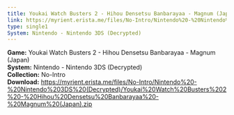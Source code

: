 ```yaml
---
title: Youkai Watch Busters 2 - Hihou Densetsu Banbarayaa - Magnum (Japan)
link: https://myrient.erista.me/files/No-Intro/Nintendo%20-%20Nintendo%203DS%20(Decrypted)/Youkai%20Watch%20Busters%202%20-%20Hihou%20Densetsu%20Banbarayaa%20-%20Magnum%20(Japan).zip
type: single1
System: Nintendo - Nintendo 3DS (Decrypted)
---
```

<b>Game:</b> Youkai Watch Busters 2 - Hihou Densetsu Banbarayaa - Magnum (Japan)<br>
<b>System:</b> Nintendo - Nintendo 3DS (Decrypted)<br>
<b>Collection:</b> No-Intro<br>
<b>Download:</b> https://myrient.erista.me/files/No-Intro/Nintendo%20-%20Nintendo%203DS%20(Decrypted)/Youkai%20Watch%20Busters%202%20-%20Hihou%20Densetsu%20Banbarayaa%20-%20Magnum%20(Japan).zip